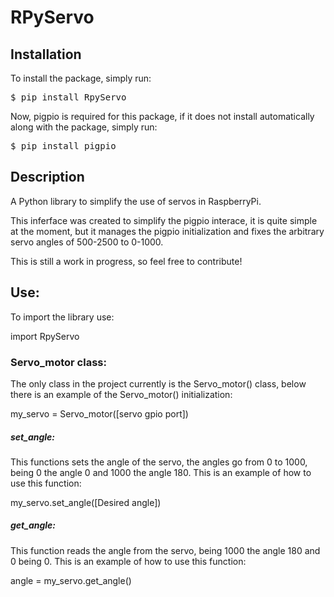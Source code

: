 # RPyServo

## Installation

To install the package, simply run:
<pre>$ pip install RpyServo </pre>

Now, pigpio is required for this package, if it does not install automatically along with the package, simply run:
<pre>$ pip install pigpio </pre>

## Description

A Python library to simplify the use of servos in RaspberryPi.

This inferface was created to simplify the pigpio interace, it is quite simple at the moment, but it manages the pigpio initialization and fixes the arbitrary servo angles of 500-2500 to 0-1000.

This is still a work in progress, so feel free to contribute!

## Use:

To import the library use:

<prep>import RpyServo</prep>

### Servo_motor class:

The only class in the project currently is the <prep>Servo_motor()</prep> class, below there is an example of the Servo_motor() initialization:

<prep>my_servo = Servo_motor([servo gpio port])</prep>

##### set_angle:

This functions sets the angle of the servo, the angles go from 0 to 1000, being 0 the angle 0 and 1000 the angle 180. This is an example of how to use this function:

<prep>my_servo.set_angle([Desired angle])</prep>

##### get_angle:

This function reads the angle from the servo, being 1000 the angle 180 and 0 being 0. This is an example of how to use this function:

<prep>angle = my_servo.get_angle()</prep>


